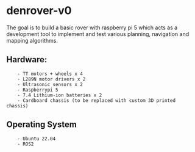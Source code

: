 # denrover-v0

The goal is to build a basic rover with raspberry pi 5 which acts as a development tool to implement and test various planning, navigation and mapping algorithms. 

## Hardware:
        - TT motors + wheels x 4 
        - L289N motor drivers x 2
        - Ultrasonic sensors x 2
        - Raspberrypi 5 
        - 7.4 Lithium-ion batteries x 2
        - Cardboard chassis (to be replaced with custom 3D printed chassis)
## Operating System 
        - Ubuntu 22.04 
        - ROS2
        
